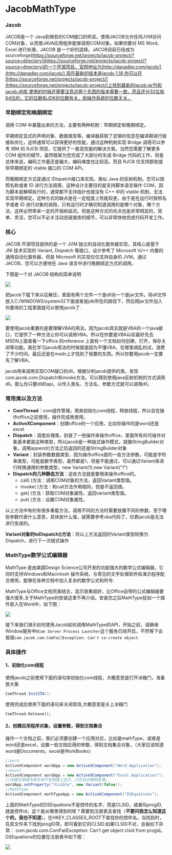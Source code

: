 # JacobMathType

### Jacob ###
JACOB是一个 Java到微软的COM接口的桥梁。使用JACOB允许任何JVM访问COM对象，从而使JAVA应用程序能够调用COM对象。如果你要对 MS Word、Excel 进行处理，JACOB 是一个好的选择。JACOB目前已经成为sourceforge[https://sourceforge.net/projects/jacob-project/?source=directory](https://sourceforge.net/projects/jacob-project/?source=directory)的一个开源项目，官网地址为[http://danadler.com/jacob/](http://danadler.com/jacob/),现在最新的版本是jacob-1.18,你可以在[https://sourceforge.net/projects/jacob-project/](https://sourceforge.net/projects/jacob-project/)上找到最新的jacob.jar包和jacob.dll库,使用的时候还需要注意这两个东西的版本需要一致，而且还分32位和64位的，它的位数和JDK的位数有关，和操作系统的位数无关。

### 早期绑定和晚期绑定 ###
调用 COM 中暴露出来的方法，主要有两种机制：早期绑定和晚期绑定。

早期绑定显式的声明对象、数据类型等，编译器获取了足够的信息在编译期进行链接和优化，这样通常可以获得更好的性能，通过这种机制实现 Bridge 调用可以参考 IBM 的 RJCB 项目，它提供了一套高性能的解决方案。当然您需要了解更多 COM 组件的细节，虽然框架为您完成了大部分的生成 Bridge 代码的工作，但是总体来说，编码工作量还是偏大，编码难度也比较高，而且 RJCB 仅支持那些提供早期绑定的 vtable 接口的 COM API。

而晚期绑定方式是通过 IDispatch接口来实现，类似 Java 的反射机制，您可以按照名称或者 ID 进行方法调用，这种设计主要目的是支持脚本语言操作 COM，因为脚本是解释执行的，通常都不支持指针也就没有 C++ 中的 vtable 机制，无法实现早期绑定。这种方式的缺点是在一定程度上性能较差，由于是在运行时按照名字或者 ID 进行对象的调用，只有运行时才确切知道调用的是哪个对象，哪个方法，这样必然带来一定的开销和延迟。但是这种方式的优点也是非常明显的，简单、灵活，您可以不必关注动态链接库的细节，可以非常快地完成代码开发工作。

### 核心 ###
JACOB 开源项目提供的是一个 JVM 独立的自动化服务器实现，其核心是基于 JNI 技术实现的 Variant, Dispatch 等接口，设计参考了 Microsoft VJ++ 内置的通用自动化服务器，但是 Microsoft 的实现仅仅支持自身的 JVM。通过 JACOB，您可以方便地在 Java 语言中进行晚期绑定方式的调用。

下图是一个对 JACOB 结构的简单说明

![](https://github.com/scalad/JacobMathType/blob/master/doc/image/image001.jpg)

把jacob下载下来以后解压，里面有两个文件一个是dll另一个是jar文件。将dll文件放入C:/WINDOWS/system32下面或者是jdk所在的路径下，然后把jar文件加入你要用的工程里面就可以使用jacob了.

![](https://github.com/scalad/JacobMathType/blob/master/doc/image/jacob_path.png)

要使用jacob重要的是要理解VBA的用法，因为jacob其实就是VBA的一个java接口，它提供了一种方法让你可以调用VBA。所以在你要是VBA以前最好先去MSDN上面查看一下office 的reference 上面有一个文档如何创建，打开，保存关闭等功能。我在学习jacob用法的时候就是因为不懂VBA，在哪里胡乱的试，浪费了不少时间。最后还是在msdn上才找到了我要的东西。所以你要用jacob一定要先了解VBA。

jacob用来调用实现COM接口的dll。根据分析jacob提供的类，发现com.jacob.com.Dispatch有invoke方法。可以猜到使用java反射机制的方式调用dll。那么你只要dll的api，以传入类名、方法名、参数方式就可以调用dll。

### 常用类以及方法 ###
* **ComThread**：com组件管理，用来初始化com线程，释放线程，所以会在操作office之前使用，操作完成再使用。 
* **ActiveXComponent**：创建office的一个应用，比如你操作的是word还是excel 
* **Dispatch**：调度处理类，封装了一些操作来操作office，里面所有的可操作对象基本都是这种类型，所以jacob是一种链式操作模式，就像StringBuilder对象，调用append()方法之后返回的还是StringBuilder对象 
* **Variant**：封装参数数据类型，因为操作office是的一些方法参数，可能是字符串类型，可能是数字类型，虽然都是1，但是不能通过，可以通过Variant来进行转换通用的参数类型，new Variant(1),new Variant("1") 
* **Dispatch的几种静态方法**：这些方法就是要用来操作office的。
	* call( )方法：调用COM对象的方法，返回Variant类型值。
	* invoke( )方法：和call方法作用相同，但是不返回值。 
	* get( )方法：获取COM对象属性，返回variant类型值。 
	* put( )方法：设置COM对象属性。

以上方法中有的有很多重载方法，调用不同的方法时需要放置不同的参数，至于哪些参数代表什么意思，具体放什么值，就需要参考vba代码了，仅靠jacob是无法进行变成的。 

**Variant对象的toDispatch()方法**：将以上方法返回的Variant类型转换为Dispatch，进行下一次链式操作 

### MathType数学公式编辑器 ###
MathType 是由美国Design Science公司开发的功能强大的数学公式编辑器，它同时支持Windows和Macintosh 操作系统，与常见的文字处理软件和演示程序配合使用，能够在各种文档中加入复杂的数学公式和符号.

MathType与Office文档完美结合，显示效果超好，比Office自带的公式编辑器要强大很多,关于MathType的安装这里不再介绍，安装完之后MathType犹如一个插件嵌入在Word中，如下图：

![](https://github.com/scalad/JacobMathType/blob/master/doc/image/mathType_word.png)

接下来我们演示如何使用Jacob如何调用MathType的API，开始之前，请确保Window服务中`DCom Server Process Launcher`这个服务已经开启，不然等下会报错`com.jacob.com.ComFailException: Can't co-create object`.

### 具体操作 ###
#### 1、初始化com线程 ####

使用jacob之前使用下面的语句来初始化com线程，大概意思是打开冰箱门，准备放大象
```Java
ComThread.InitSTA(); 
```

使用完成后使用下面的语句来关闭现场,大概意思是关上冰箱门

```
ComThread.Release();
```
#### 2、创建应用程序对象，设置参数，得到文档集合 ####
操作一个文档之前，我们必须要创建一个应用对应，比如是mathType，或者是word还是excel，设置一些文档应用的参数，得到文档集合对象，（大家应该知道word是Documents，excel是WorkBooks）

```Java
//word
ActiveXComponent wordApp = new ActiveXComponent("Word.Application");
//excel
ActiveXComponent wordApp = new ActiveXComponent("Excel.Application");
//设置应用操作是文档不在明面上显示，只在后台静默处理。  
wordApp.setProperty("Visible", new Variant(false));  
//MathType
ActiveXComponent mathTypeApp = new ActiveXComponent("DSEquations");
```

上面的MathType的DSEquations不是控件的名字，而是CLSID，或者叫progID,就是控件id，这个是从哪里得到的呢？需要到注册表去查找（**不要问我怎么知道这个的，我也不知道**）。在HKEY_CLASSES_ROOT下查找你的控件名，当找到时，在其文件夹下找到progID项，即可看到它的CLSID.如果CLSID不对，会报如下异常： com.jacob.com.ComFailException: Can't get object clsid from progid。DSEquations的位置在注册表中如下图：

![](https://github.com/scalad/JacobMathType/blob/master/doc/image/regedit_mathtype.png)